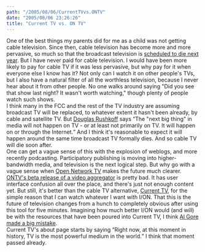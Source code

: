 ```yaml
---
path: "/2005/08/06/CurrentTVvs.ONTV" 
date: "2005/08/06 23:26:26" 
title: "Current TV vs. ON TV" 
---
```

One of the best things my parents did for me as a child was not getting cable television. Since then, cable television has become more and more pervasive, so much so that the broadcast television is <a href="http://www.msnbc.msn.com/id/7593620/">scheduled to die next year</a>. But I have never paid for cable television. I would have been more likely to pay for cable TV if it was less pervasive, but why pay for it when everyone else I know has it? Not only can I watch it on other people's TVs, but I also have a natural filter of all the worthless television, because I never hear about it from other people. No one walks around saying "Did you see that show last night? It wasn't worth watching," though plenty of people watch such shows.<br>I think many in the FCC and the rest of the TV industry are assuming broadcast TV will be replaced, to whatever extent it hasn't been already, by cable and satellite TV. But <a href="http://www.rushkoff.com/2005/08/current-tv.php">Douglas Rushkoff</a> says <q>The "next big thing" in media will not happen on TV - or at least not primarily on TV. It will happen on or through the Internet.</q> And I think it's reasonable to expect it will happen around the same time broadcast TV formally dies. And so cable TV will die soon after.<br>One can get a vague sense of this with the explosion of weblogs, and more recently podcasting. Participatory publishing is moving into higher-bandwidth media, and television is the next logical step. But why go with a vague sense when <a href="http://openvision.tv/">Open Network TV</a> makes the future much clearer.<br><a href="http://openvision.tv/home/ion.html">ONTV's beta release of a video aggregator</a> is pretty bad. It has user interface confusion all over the place, and there's just not enough content yet. But still, it's better than the cable TV alternative, <a href="http://current.tv/">Current TV</a>, for the simple reason that I can watch whatever I want with I/ON. That this is the future of television changes from a hunch to completely obvious after using this tool for five minutes. Imagining how much better I/ON would (and will) be with the resources that have been poured into Current TV, I think <a href="http://www.thenation.com/doc.mhtml?i=20050516&amp;s=berman">Al Gore made a big mistake</a>.<br>Current TV's about page starts by saying <q>Right now, at this moment in history, TV is the most powerful medium in the world.</q> I think that moment passed already.